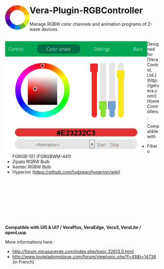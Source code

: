 # <img align="left" src="media/rgbcontroller_logo.png"> Vera-Plugin-RGBController

Manage RGBW color channels and animation programs of Z-wave devices.

<br/>

<img align="left" src="media/rgbcontroller_panel.png">
Designed for [Vera Control, Ltd.](http://getvera.com/) Home Controllers.

Compatible with
- Fibaro FGRGB-101 (FGRGBWM-441)
- Zipato RGBW Bulb
- Aeotec RGBW Bulb
- Hyperion (https://github.com/tvdzwan/hyperion/wiki)

<br/>
<br/>
<br/>
<br/>
<br/>
<br/>
<br/>
<br/>

**Compatible with UI5 & UI7 / VeraPlus, VeraEdge, Vera3, VeraLite / openLuup**

More informations here :
- http://forum.micasaverde.com/index.php/topic,32613.0.html
- http://www.touteladomotique.com/forum/viewtopic.php?f=48&t=14736 (in French)
